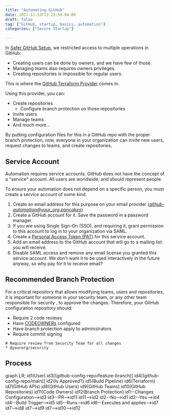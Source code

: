 ```yaml
---
title: "Automating GitHub"
date: 2021-11-13T13:23:54-04:00
draft: false
tag: ["GitHub, startup, basics, automation"]
categories: ["Secure Startup"]

---
```


In [Safer GitHub Setup](../safer-github-setup/), we restricted access to multiple operations in GitHub:

* Creating users can be done by owners, and we have few of those.
* Managing teams also requires owners privileges.
* Creating repositories is impossible for regular users.

This is where the [GitHub Terraform Provider](https://registry.terraform.io/providers/integrations/github/latest/docs) comes in.

Using this provider, you can:

* Create repositories
	* Configure branch protection on those repositories
* Invite users
* Manage teams
* And much more...

By putting configuration files for this in a GitHub repo with the proper branch protection, now, everyone in your organization can invite new users, request changes to teams, and create repositories.

## Service Account
Automation requires service accounts. GitHub does not have the concept of a "service" account. All users are worldwide, and should represent people.

To ensure your automation does not depend on a specific person, you must create a service account of some kind.

1. Create an email address for this purpose on your email provider (*github-automation@your_org.pancakes*)
2. Create a GitHub account for it. Save the password in a password manager.
3. If you are using Single Sign-On (SSO), and requiring it, grant permission to this account to log in to your organization via SAML.
4. Create a [Personal Access Token (PAT)](https://docs.github.com/en/authentication/keeping-your-account-and-data-secure/creating-a-personal-access-token) for this service account.
5. Add an email address to the GitHub account that will go to a mailing list you will receive.
6. Disable SAML access and remove any email license you granted this service account. We don't want it to be used interactively in the future anyway, so why pay for it to receive email?

## Recommended Branch Protection

For a critical repository that allows modifying teams, users and repositories, it is important for someone in your security team, or any other team responsible for security , to approve the changes. Therefore, your GitHub configuration repository should:

* Require 2 code reviews
* Have [CODEOWNERs](https://docs.github.com/en/repositories/managing-your-repositorys-settings-and-features/customizing-your-repository/about-code-owners) configured
* Have branch protection apply to administrators
* Require commit signing

```
# Require review from Security Team for all changes
* @yourorg/security
```


## Process

<div class="mermaid">
graph LR;
id1(User)
id3[(github-config-repo/feature-branch)]
id4[(github-config-repo/main)]
id2{Is Approved?}
id5(Build Pipeline)
id6(Terraform)
id7(GitHub APIs)
id8(GitHub Users)
id9(GitHub Teams)
id10(GitHub Repositories)
id11(Code Owners)
id12(Branch Protection)
id1--Changes Configuration-->id3
id3--PR-->id11
id11-->id2
id2--No-->id1
id2--Yes-->id4
id4--Build Trigger-->id5
id5--Runs-->id6
id6--Executes and applies-->id7
id7-->id8
id7-->id9
id7-->id10-->id12
</div>
